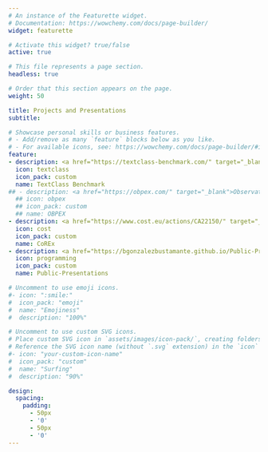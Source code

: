 ```yaml
---
# An instance of the Featurette widget.
# Documentation: https://wowchemy.com/docs/page-builder/
widget: featurette

# Activate this widget? true/false
active: true

# This file represents a page section.
headless: true

# Order that this section appears on the page.
weight: 50

title: Projects and Presentations
subtitle:

# Showcase personal skills or business features.
# - Add/remove as many `feature` blocks below as you like.
# - For available icons, see: https://wowchemy.com/docs/page-builder/#icons
feature:
- description: <a href="https://textclass-benchmark.com/" target="_blank">LLMs in social sciences</a>
  icon: textclass
  icon_pack: custom
  name: TextClass Benchmark
## - description: <a href="https://obpex.com/" target="_blank">Observatory of the Executive Power</a>
  ## icon: obpex
  ## icon_pack: custom
  ## name: OBPEX
- description: <a href="https://www.cost.eu/actions/CA22150/" target="_blank">Executive Triangle Research</a>
  icon: cost
  icon_pack: custom
  name: CoREx
- description: <a href="https://bgonzalezbustamante.github.io/Public-Presentations" target="_blank">Presentations repository</a>
  icon: programming
  icon_pack: custom
  name: Public-Presentations

# Uncomment to use emoji icons.
#- icon: ":smile:"
#  icon_pack: "emoji"
#  name: "Emojiness"
#  description: "100%"  

# Uncomment to use custom SVG icons.
# Place custom SVG icon in `assets/images/icon-pack/`, creating folders if necessary.
# Reference the SVG icon name (without `.svg` extension) in the `icon` field.
#- icon: "your-custom-icon-name"
#  icon_pack: "custom"
#  name: "Surfing"
#  description: "90%"

design:
  spacing:
    padding:
      - 50px
      - '0'
      - 50px
      - '0'
---
```

